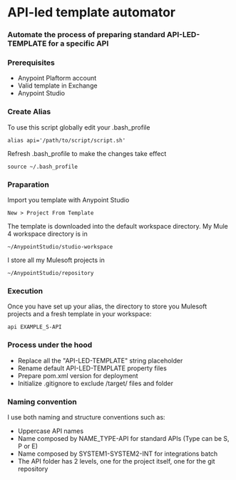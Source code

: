 # API-led template automator

### Automate the process of preparing standard API-LED-TEMPLATE for a specific API

### Prerequisites
- Anypoint Plaftorm account
- Valid template in Exchange
- Anypoint Studio

### Create Alias
To use this script globally edit your .bash_profile
``` 
alias api='/path/to/script/script.sh'
```
Refresh .bash_profile to make the changes take effect
``` 
source ~/.bash_profile
```

### Praparation
Import you template with Anypoint Studio 
``` 
New > Project From Template
```

The template is downloaded into the default workspace directory.
My Mule 4 workspace directory is in
``` 
~/AnypointStudio/studio-workspace
```

I store all my Mulesoft projects in
``` 
~/AnypointStudio/repository
```
### Execution
Once you have set up your alias, the directory to store you Mulesoft projects and a fresh template in your workspace:
``` 
api EXAMPLE_S-API
```

### Process under the hood
- Replace all the "API-LED-TEMPLATE" string placeholder
- Rename default API-LED-TEMPLATE property files
- Prepare pom.xml version for deployment
- Initialize .gitignore to exclude /target/ files and folder

### Naming convention
I use both naming and structure conventions such as:
- Uppercase API names
- Name composed by NAME_TYPE-API for standard APIs (Type can be S, P or E)
- Name composed by SYSTEM1-SYSTEM2-INT for integrations batch
- The API folder has 2 levels, one for the project itself, one for the git repository
